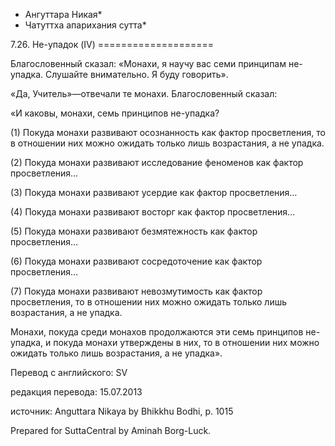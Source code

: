 * Ангуттара Никая*
* Чатуттха апарихания сутта*

7\.26\. Не\-упадок \(IV\)
\=\=\=\=\=\=\=\=\=\=\=\=\=\=\=\=\=\=\=\=

Благословенный сказал: «Монахи, я научу вас семи принципам не\-упадка\. Слушайте внимательно\. Я буду говорить»\.

«Да, Учитель»—отвечали те монахи\. Благословенный сказал:

«И каковы, монахи, семь принципов не\-упадка?

\(1\) Покуда монахи развивают осознанность как фактор просветления, то в отношении них можно ожидать только лишь возрастания, а не упадка\.

\(2\) Покуда монахи развивают исследование феноменов как фактор просветления…

\(3\) Покуда монахи развивают усердие как фактор просветления…

\(4\) Покуда монахи развивают восторг как фактор просветления…

\(5\) Покуда монахи развивают безмятежность как фактор просветления…

\(6\) Покуда монахи развивают сосредоточение как фактор просветления…

\(7\) Покуда монахи развивают невозмутимость как фактор просветления, то в отношении них можно ожидать только лишь возрастания, а не упадка\.

Монахи, покуда среди монахов продолжаются эти семь принципов не\-упадка, и покуда монахи утверждены в них, то в отношении них можно ожидать только лишь возрастания, а не упадка»\.

Перевод с английского: SV

редакция перевода: 15\.07\.2013

источник: Anguttara Nikaya by Bhikkhu Bodhi, p\. 1015

Prepared for SuttaCentral by Aminah Borg\-Luck\.